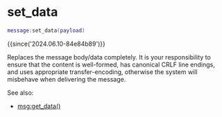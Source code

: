 # set_data

```lua
message:set_data(payload)
```

{{since('2024.06.10-84e84b89')}}

Replaces the message body/data completely.
It is your responsibility to ensure that the content is well-formed, has
canonical CRLF line endings, and uses appropriate transfer-encoding, otherwise
the system will misbehave when delivering the message.

See also:

  * [msg:get_data()](get_data.md)
